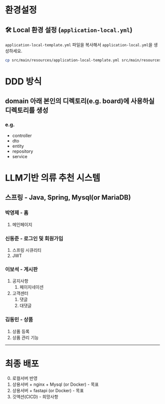 # 환경설정
## 🛠️ Local 환경 설정 (`application-local.yml`)
`application-local-template.yml` 파일을 복사해서 `application-local.yml`을 생성하세요.
```sh
cp src/main/resources/application-local-template.yml src/main/resources/application-local.yml
```

# DDD 방식
## domain 아래 본인의 디렉토리(e.g. board)에 사용하실 디렉토리를 생성
### e.g. 
- controller
- dto
- entity
- repository
- service

# LLM기반 의류 추천 시스템

## 스프링 - Java, Spring, Mysql(or MariaDB)
### 박영제 - 홈
1. 메인페이지

### 신동준 - 로그인 및 회원가입
1. 스프링 시큐리티
2. JWT

### 이보석 - 게시판
1. 공지사항
   1. 페이지네이션
2. 고객센터
    1. 댓글
    2. 대댓글
### 김동민 - 상품
1. 상품 등록
2. 상품 관리 기능

---

# 최종 배포
0) 로컬서버 반영
1) 상용서버 + nginx + Mysql (or Docker) - 목표
2) 상용서버 + fastapi (or Docker) - 목표
3) 깃액션(CICD) - 희망사항